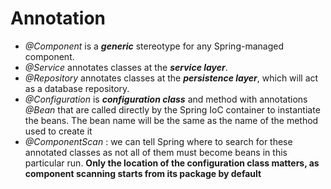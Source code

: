 # Annotation
-   _@Component_  is a _**generic**_ stereotype for any Spring-managed component.
-   _@Service_  annotates classes at the _**service layer**_.
-   _@Repository_  annotates classes at the _**persistence layer**_, which will act as a database repository.
- _@Configuration_ is _**configuration class**_ and method with annotations _@Bean_ that are called directly by the Spring IoC container to instantiate the beans. The bean name will be the same as the name of the method used to create it
- _@ComponentScan_ : we can tell Spring where to search for these annotated classes as not all of them must become beans in this particular run. **Only the location of the configuration class matters, as component scanning starts from its package by default**
<!--stackedit_data:
eyJoaXN0b3J5IjpbOTM4NDA1MDMzLC0yMDYyNTcxMzA0LDQxOT
E0NDY4MSwyNDEzMzM0NTRdfQ==
-->